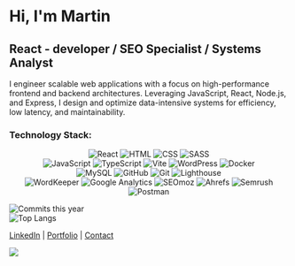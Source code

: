 # Hi, I'm Martin

## React - developer / SEO Specialist / Systems Analyst

I engineer scalable web applications with a focus on high-performance frontend and backend architectures. Leveraging JavaScript, React, Node.js, and Express, I design and optimize data-intensive systems for efficiency, low latency, and maintainability.
### Technology Stack:

<div align="center">

  ![React](https://img.shields.io/badge/-React-61DAFB?logo=react&logoColor=white&style)
  ![HTML](https://img.shields.io/badge/-HTML-E34F26?logo=html5&logoColor=white&style)
  ![CSS](https://img.shields.io/badge/-CSS-1572B6?logo=css3&logoColor=white&style)
  ![SASS](https://img.shields.io/badge/-SASS-CC6699?logo=sass&logoColor=white&style)
  <br />
  ![JavaScript](https://img.shields.io/badge/-JavaScript-F7DF1E?logo=javascript&logoColor=black&style=flat)
  ![TypeScript](https://img.shields.io/badge/-TypeScript-007ACC?logo=typescript&logoColor=white&style=flat)
  ![Vite](https://img.shields.io/badge/-Vite-646CFF?logo=vite&logoColor=white&style=flat)
  ![WordPress](https://img.shields.io/badge/-WordPress-21759B?logo=wordpress&logoColor=white&style=flat)
  ![Docker](https://img.shields.io/badge/-Docker-2496ED?logo=docker&logoColor=white&style=flat)
  <br />
  ![MySQL](https://img.shields.io/badge/-MySQL-4479A1?logo=mysql&logoColor=white&style=flat)
  ![GitHub](https://img.shields.io/badge/-GitHub-181717?logo=github&logoColor=white&style=flat)
  ![Git](https://img.shields.io/badge/-Git-F05032?logo=git&logoColor=white&style=flat)
  ![Lighthouse](https://img.shields.io/badge/-Lighthouse-F44B21?logo=lighthouse&logoColor=white&style=flat)
  <br />
  ![WordKeeper](https://img.shields.io/badge/-WordKeeper-009688?logo=readme&logoColor=white&style=flat)
  ![Google Analytics](https://img.shields.io/badge/-Google%20Analytics-FF6F00?logo=google-analytics&logoColor=white&style=flat)
  ![SEOmoz](https://img.shields.io/badge/-SEOmoz-2B83F6?logo=moz&logoColor=white&style=flat)
  ![Ahrefs](https://img.shields.io/badge/-Ahrefs-0073E6?logo=ahrefs&logoColor=white&style=flat)
  ![Semrush](https://img.shields.io/badge/-Semrush-FF5722?logo=semrush&logoColor=white&style=flat)
  <br />
  ![Postman](https://img.shields.io/badge/-Postman-FF6C37?logo=postman&logoColor=white&style=flat)
</div>


  ![Commits this year](https://github-readme-stats.vercel.app/api?username=Martin13025&show_icons=true&count_private=true&include_all_commits=true&theme=radical&bg_color=000000)
  <br />
  ![Top Langs](https://github-readme-stats.vercel.app/api/top-langs/?username=Martin13025&layout=compact&theme=radical&bg_color=000000)
  <br />
</div>




[LinkedIn](https://www.linkedin.com/in/martin-daniels-a6b2b7269) | [Portfolio](https://vercel.com/martin13025s-projects/bank-application) | [Contact](mailto:danpain800@gmail.com)

![](https://i.pinimg.com/originals/3b/14/fb/3b14fb52323086494a13c77c485ca8ee.gif)

